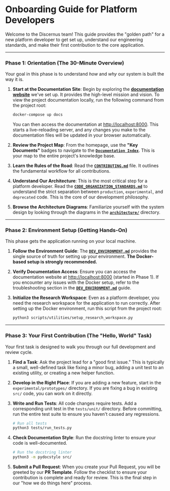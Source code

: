 # Onboarding Guide for Platform Developers

Welcome to the Discernus team! This guide provides the "golden path" for a new platform developer to get set up, understand our engineering standards, and make their first contribution to the core application.

---

### **Phase 1: Orientation (The 30-Minute Overview)**

Your goal in this phase is to understand *how* and *why* our system is built the way it is.

1.  **Start at the Documentation Site**: Begin by exploring the [**documentation website**](../README.md) we've set up. It provides the high-level mission and vision. To view the project documentation locally, run the following command from the project root:
    ```bash
    docker-compose up docs
    ```
    You can then access the documentation at [http://localhost:8000](http://localhost:8000). This starts a live-reloading server, and any changes you make to the documentation files will be updated in your browser automatically.

2.  **Review the Project Map**: From the homepage, use the **"Key Documents"** badges to navigate to the **[`Documentation Index`](../docs/DOCUMENTATION_INDEX.md)**. This is your map to the entire project's knowledge base.

3.  **Learn the Rules of the Road**: Read the **[`CONTRIBUTING.md`](../docs/CONTRIBUTING.md)** file. It outlines the fundamental workflow for all contributions.

4.  **Understand Our Architecture**: This is the most critical step for a platform developer. Read the **[`CODE_ORGANIZATION_STANDARDS.md`](../docs/CODE_ORGANIZATION_STANDARDS.md)** to understand the strict separation between `production`, `experimental`, and `deprecated` code. This is the core of our development philosophy.

5.  **Browse the Architecture Diagrams**: Familiarize yourself with the system design by looking through the diagrams in the **[`architecture/`](../docs/platform-development/architecture/)** directory.

---

### **Phase 2: Environment Setup (Getting Hands-On)**

This phase gets the application running on your local machine.

1.  **Follow the Environment Guide**: The **[`DEV_ENVIRONMENT.md`](../docs/platform-development/DEV_ENVIRONMENT.md)** provides the single source of truth for setting up your environment. **The Docker-based setup is strongly recommended.**

2.  **Verify Documentation Access**: Ensure you can access the documentation website at [http://localhost:8000](http://localhost:8000) (started in Phase 1). If you encounter any issues with the Docker setup, refer to the troubleshooting section in the **[`DEV_ENVIRONMENT.md`](../docs/platform-development/DEV_ENVIRONMENT.md)** guide.

3.  **Initialize the Research Workspace**: Even as a platform developer, you need the research workspace for the application to run correctly. After setting up the Docker environment, run this script from the project root:
    ```bash
    python3 scripts/utilities/setup_research_workspace.py
    ```

---

### **Phase 3: Your First Contribution (The "Hello, World" Task)**

Your first task is designed to walk you through our full development and review cycle.

1.  **Find a Task**: Ask the project lead for a "good first issue." This is typically a small, well-defined task like fixing a minor bug, adding a unit test to an existing utility, or creating a new helper function.

2.  **Develop in the Right Place**: If you are adding a new feature, start in the `experimental/prototypes/` directory. If you are fixing a bug in existing `src/` code, you can work on it directly.

3.  **Write and Run Tests**: All code changes require tests. Add a corresponding unit test in the `tests/unit/` directory. Before committing, run the entire test suite to ensure you haven't caused any regressions.
    ```bash
    # Run all tests
    python3 tests/run_tests.py
    ```

4.  **Check Documentation Style**: Run the docstring linter to ensure your code is well-documented.
    ```bash
    # Run the docstring linter
    python3 -m pydocstyle src/
    ```

5.  **Submit a Pull Request**: When you create your Pull Request, you will be greeted by our **PR Template**. Follow the checklist to ensure your contribution is complete and ready for review. This is the final step in our "how we do things here" process. 